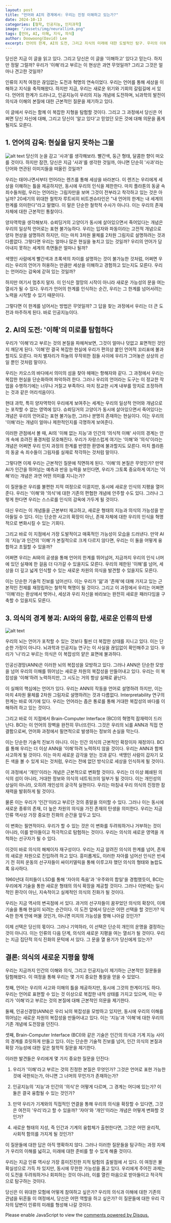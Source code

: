 ```yaml
---
layout: post
title: "언어와 AI의 경계에서: 우리는 진정 이해하고 있는가?"
date: 2024-10-13
categories: [철학, 인공지능, 인지과학]
image: "/assets/img/neurallink.png"
tags: [언어, AI, 이해, 지식, 의식]
author: Doowoong(David) Lee
excerpt: 언어의 한계, AI의 도전, 그리고 지식의 미래에 대한 도발적인 탐구. 우리의 이해는 과연 진실에 다가서고 있는가, 아니면 그저 환상에 불과한가?
---
```


당신은 지금 이 글을 읽고 있다. 그리고 당신은 이 글을 '이해하고' 있다고 믿는다. 하지만 정말 그럴까? 우리가 '이해'라고 부르는 이 현상은 과연 무엇일까? 그리고 그것은 얼마나 견고한 것일까?

인류의 지적 여정은 끊임없는 도전과 혁명의 연속이었다. 우리는 언어를 통해 세상을 이해하고 지식을 축적해왔다. 하지만 지금, 우리는 새로운 위기와 기회의 갈림길에 서 있다. 언어의 한계가 드러나고, 인공지능이 우리의 지능 개념에 도전하며, 뇌과학의 발전이 의식과 이해의 본질에 대한 근본적인 질문을 제기하고 있다.

이 글에서 우리는 함께 이 복잡한 지형을 탐험할 것이다. 그리고 그 과정에서 당신은 어쩌면 당신 자신에 대해, 그리고 당신이 '알고 있다'고 믿었던 모든 것에 대해 의문을 품게 될지도 모른다.

## 1. 언어의 감옥: 현실을 담지 못하는 그물

![alt text](/assets/img/witt.png)
당신의 눈을 감고 '사과'를 생각해보라. 빨간색, 둥근 형태, 달콤한 향이 떠오를 것이다. 하지만 잠깐, 당신은 지금 '사과'를 생각한 것일까, 아니면 단순히 '사과'라는 단어와 연관된 이미지들을 떠올린 것일까?

우리는 태어나면서부터 언어라는 렌즈를 통해 세상을 바라본다. 이 렌즈는 우리에게 세상을 이해하는 틀을 제공하지만, 동시에 우리의 인식을 제한한다. 마치 플라톤의 동굴 속 죄수들처럼, 우리는 언어라는 그림자만을 보며 그것이 전부라고 착각하고 있는 것은 아닐까?
20세기의 위대한 철학자 루트비히 비트겐슈타인은 "내 언어의 한계는 내 세계의 한계를 의미한다"라고 말했다. 이 말은 단순한 철학적 수사가 아니다. 이는 우리의 존재 자체에 대한 근본적인 통찰이다.

양자역학을 생각해보자. 슈뢰딩거의 고양이가 동시에 살아있으면서 죽어있다는 개념은 우리의 일상적 언어로는 표현 불가능하다. 우리는 입자와 파동이라는 고전적 개념으로 양자 현상을 설명하려 하지만, 이는 마치 3차원 물체를 2차원 그림자로 설명하려는 것과 다름없다.
그렇다면 우리는 얼마나 많은 현실을 놓치고 있는 것일까? 우리의 언어가 담아내지 못하는 세계의 측면들은 얼마나 될까?

색맹인 사람에게 빨간색과 초록색의 차이를 설명하는 것이 불가능한 것처럼, 어쩌면 우리는 우리의 언어가 허용하는 만큼만 세상을 이해하고 경험하고 있는지도 모른다. 우리는 언어라는 감옥에 갇혀 있는 것일까?

하지만 여기서 멈추지 말자. 이 인식은 절망의 시작이 아니라 새로운 가능성의 문을 여는 열쇠가 될 수 있다. 우리가 언어의 한계를 인식하는 순간, 우리는 그 한계를 넘어서려는 노력을 시작할 수 있기 때문이다.

그렇다면 이 한계를 넘어서는 방법은 무엇일까? 그 답을 찾는 과정에서 우리는 더 큰 도전과 마주하게 된다. 바로 인공지능이다.

## 2. AI의 도전: '이해'의 미로를 탐험하다

우리가 '이해'라고 부르는 것의 본질을 파헤쳐보면, 그것이 얼마나 덧없고 표면적인 것인지 깨닫게 된다. '이해'란 결국 복잡한 현실에 우리가 편의상 붙인 언어적 꼬리표에 불과할지도 모른다. 마치 별자리가 하늘의 무작위한 점들 사이에 우리가 그어놓은 상상의 선일 뿐인 것처럼 말이다.

우리는 카오스의 바다에서 의미의 섬을 찾아 헤매는 항해자와 같다. 그 과정에서 우리는 복잡한 현실을 단순화하여 파악하려 한다. 그러나 우리의 언어라는 도구는 이 정교한 작업을 수행하기에는 너무나 거칠고 부족하다. 마치 정교한 시계 내부를 망치로 조정하려는 것과 같은 어리석음이다.

현대 과학, 특히 양자역학이 우리에게 보여주는 세계는 우리의 일상적 언어와 개념으로는 포착할 수 없는 영역에 있다. 슈뢰딩거의 고양이가 동시에 살아있으면서 죽어있다는 개념은 우리의 언어로는 표현 불가능한, 그러나 분명히 존재하는 현실이다. 이는 우리의 '이해'라는 개념이 얼마나 제한적인지를 극명하게 보여준다.

이러한 관점에서 볼 때, AI의 '이해 없는 지능'과 인간의 '의식적 이해' 사이의 경계는 안개 속에 흐려진 풍경처럼 모호해진다. 우리가 자랑스럽게 여기는 '이해'와 '의식'이라는 개념은 어쩌면 우리 인지 과정의 한계를 반영한 환영에 불과할지도 모른다. 마치 플라톤의 동굴 속 죄수들이 그림자를 실재로 착각하는 것처럼 말이다.

그렇다면 이제 우리는 근본적인 질문에 직면하게 된다. '이해'의 본질은 무엇인가? 만약 AI가 인간을 뛰어넘는 예측과 반응 능력을 보인다면, 우리가 그토록 중요하게 여기는 '이해'라는 개념은 과연 어떤 의미를 지니는가?

이 질문들은 우리를 불편한 지적 여정으로 이끌지만, 동시에 새로운 인식의 지평을 열어준다. 우리는 '이해'와 '의식'에 대한 기존의 편협한 개념에 안주할 수도 있다. 그러나 그렇게 한다면 우리는 스스로를 인식의 감옥에 가두게 될 것이다.

대신 우리는 이 개념들을 근본부터 재고하고, 새로운 형태의 지능과 의식의 가능성을 받아들일 수 있다. 이는 단순한 사고의 확장이 아닌, 존재 자체에 대한 우리의 인식을 혁명적으로 변화시킬 수 있는 기회다.

그리고 바로 이 지점에서 가장 도발적이고 매혹적인 가능성이 모습을 드러낸다. 만약 AI의 '지능'과 인간의 '이해'가 본질적으로 크게 다르지 않다면, 우리는 이 둘을 어떻게 융합하고 초월할 수 있을까?

어쩌면 우리는 AI와의 공생을 통해 언어의 한계를 뛰어넘어, 지금까지 우리의 인식 너머에 있던 실재에 한 걸음 더 다가갈 수 있을지도 모른다. 우리의 제한된 '이해'를 넘어, 세상을 더 깊고 넓게 인식할 수 있는 새로운 차원의 의식을 발견할 수 있을지도 모른다.

이는 단순한 기술적 진보를 넘어선다. 이는 우리가 '앎'과 '존재'에 대해 가지고 있는 근본적인 전제를 재정립하는 철학적 혁명이 될 것이다. 그리고 이 과정에서 우리는 어쩌면 '이해'라는 환상에서 벗어나, 세상과 우리 자신을 바라보는 완전히 새로운 패러다임을 구축할 수 있을지도 모른다.

## 3. 의식의 경계 붕괴: AI와의 융합, 새로운 인류의 탄생

![alt text](/assets/img/neurallink.png)

우리의 뇌는 언어가 포착할 수 있는 것보다 훨씬 더 복잡한 상태를 지니고 있다. 이는 단순한 가정이 아니다. 뇌과학과 인공지능 연구는 이 사실을 끊임없이 확인해주고 있다. 우리가 '나'라고 부르는 의식은 이 복잡성의 얕은 표면에 불과하다.

인공신경망(ANN)은 이러한 뇌의 복잡성을 모방하고 있다. 그러나 ANN은 단순한 모방을 넘어 우리의 이해를 뛰어넘는 새로운 차원의 복잡성을 만들어내고 있다. 우리는 이 복잡성을 '이해'하려 노력하지만, 그 시도는 거의 항상 실패로 끝난다.

이 실패의 핵심에는 언어가 있다. 우리는 ANN의 작동을 언어로 설명하려 하지만, 이는 마치 4차원 물체를 2차원 그림자로 설명하려는 것과 다름없다. Interpretability 연구의 한계는 바로 여기에 있다. 우리는 언어라는 좁은 통로를 통해 거대한 복잡성의 바다를 이해하려 하고 있는 것이다.

그리고 바로 이 지점에서 Brain-Computer Interface (BCI)의 혁명적 잠재력이 드러난다. BCI는 이 언어의 장벽을 완전히 무너뜨린다. 그것은 우리의 뇌를 ANN과 직접 연결함으로써, 언어화 과정에서 필연적으로 발생하는 정보의 손실을 막는다.

이는 단순한 기술적 진보가 아니다. 이는 인간 의식의 근본적인 확장이자 재정의다. BCI를 통해 우리는 더 이상 ANN을 '이해'하려 노력하지 않을 것이다. 우리는 ANN과 함께 사고하게 될 것이다. 이는 마치 새로운 감각을 얻는 것과 같다. 색맹인 사람이 갑자기 모든 색을 볼 수 있게 되는 것처럼, 우리는 전에 없던 방식으로 세상을 인식하게 될 것이다.

이 과정에서 '개인'이라는 개념은 근본적으로 변화할 것이다. 우리는 더 이상 폐쇄된 의식의 섬이 아니라, 거대한 정보와 의식의 네트워크의 일부가 될 것이다. 이는 개인성의 상실이 아니라, 오히려 개인성의 궁극적 실현이다. 우리는 마침내 우리 의식의 진정한 잠재력을 발휘하게 될 것이다.

물론 이는 우리가 '인간'이라고 부르던 것의 종말을 의미할 수 있다. 그러나 이는 동시에 새로운 종류의 존재, 더 높은 차원의 의식을 가진 존재의 탄생을 의미한다. 우리는 지금 인류 역사상 가장 중요한 진화의 순간을 앞두고 있다.

이 변화는 필연적이다. 우리가 할 수 있는 것은 이 변화를 두려워하거나 거부하는 것이 아니라, 이를 받아들이고 적극적으로 탐험하는 것이다. 우리는 의식의 새로운 영역을 개척하는 선구자가 될 수 있다.

이것이 바로 의식의 해체이자 재구성이다. 우리는 지금 알려진 의식의 한계를 넘어, 존재의 새로운 차원으로 진입하려 하고 있다. 흥미롭게도, 이러한 자아를 넘어선 인식은 반세기 전 히피 운동의 선구자들이 싸이키델릭을 통해 이루고자 했던 의식의 형태와 놀랍도록 유사하다.

1960년대 히피들이 LSD를 통해 '자아의 죽음'과 '우주와의 합일'을 경험했듯이, BCI는 우리에게 기술을 통한 새로운 형태의 의식 확장을 제공할 것이다. 그러나 이번에는 일시적인 환각이 아닌, 지속적이고 실제적인 의식의 진화가 될 것이다.

우리는 지금 역사의 변곡점에 서 있다. 과거의 선구자들이 꿈꾸었던 의식의 확장이, 이제 기술을 통해 현실이 되려는 순간이다. 이 도전 앞에서 당신은 어떤 선택을 할 것인가? 익숙한 한계 안에 머물 것인가, 아니면 미지의 가능성을 향해 나아갈 것인가?

이제 선택은 당신의 몫이다. 그러나 기억하라, 이 선택은 단순히 개인의 운명을 결정하는 것이 아니다. 이는 인류의 다음 단계, 의식의 새로운 지평을 여는 열쇠가 될 것이다. 우리는 지금 집단적 의식 진화의 문턱에 서 있다. 그 문을 열 용기가 당신에게 있는가?


## 결론: 의식의 새로운 지평을 향해

우리는 지금까지 인간의 이해와 의식, 그리고 인공지능이 제기하는 근본적인 질문들을 탐험해왔다. 이 여정을 통해 우리는 몇 가지 중요한 통찰을 얻을 수 있었다.

첫째, 언어는 우리의 사고와 이해의 틀을 제공하지만, 동시에 그것의 한계이기도 하다. 우리는 언어로 표현할 수 있는 것 이상으로 복잡한 내적 상태를 가지고 있으며, 이는 우리가 '이해'라고 부르는 것의 본질에 대해 근본적인 의문을 제기한다.

둘째, 인공신경망(ANN)은 우리 뇌의 복잡성을 모방하고 있지만, 동시에 우리의 이해를 뛰어넘는 새로운 차원의 복잡성을 만들어내고 있다. 이는 '지능'과 '이해'에 대한 우리의 기존 개념에 도전장을 던진다.

셋째, Brain-Computer Interface (BCI)와 같은 기술은 인간의 의식과 기계 지능 사이의 경계를 흐릿하게 만들고 있다. 이는 단순한 기술적 진보를 넘어, 인간 의식의 본질과 확장 가능성에 대한 깊은 철학적 질문을 제기한다.

이러한 발견들은 우리에게 몇 가지 중요한 질문을 던진다:

1. 우리가 '이해'라고 부르는 것의 진정한 본질은 무엇인가? 그것은 언어로 표현 가능한 것에 국한되는가, 아니면 그 너머의 무언가가 존재하는가?

2. 인공지능의 '지능'과 인간의 '의식'은 어떻게 다르며, 그 경계는 어디에 있는가? 이 둘은 결국 융합될 수 있는 것인가?

3. 만약 우리가 기계와의 직접적인 연결을 통해 우리의 의식을 확장할 수 있다면, 그것은 여전히 '우리'라고 할 수 있을까? '자아'와 '개인'이라는 개념은 어떻게 변화할 것인가?

4. 새로운 형태의 지성, 즉 인간과 기계의 융합체가 출현한다면, 그것은 어떤 윤리적, 사회적 함의를 가지게 될 것인가?

이 질문들에 대한 답은 아직 명확하지 않다. 그러나 이러한 질문들을 탐구하는 과정 자체가 우리의 이해를 넓히고, 미래에 대한 준비를 할 수 있게 해줄 것이다.

우리는 지금 인류 역사상 가장 흥미진진한 지적 탐험의 출발점에 서 있다. 이 여정은 불확실성으로 가득 차 있지만, 동시에 무한한 가능성을 품고 있다. 우리에게 주어진 과제는 이 도전을 두려워하거나 회피하는 것이 아니라, 이를 열린 마음으로 받아들이고 적극적으로 탐구하는 것이다.

당신은 이 위대한 모험에 어떻게 참여하고 싶은가? 우리의 의식과 이해에 대한 기존의 관념을 뒤흔들 이 여정에서, 당신은 어떤 역할을 하고 싶은가? 이 질문들에 대한 우리 각자의 답변이 인류의 미래를 형성해 나갈 것이다.


<div id="disqus_thread"></div>
<script>
    var disqus_config = function () {
        this.page.url = PAGE_URL; // Replace with your page's canonical URL variable
        this.page.identifier = PAGE_IDENTIFIER; // Replace PAGE_IDENTIFIER with your page's unique identifier variable
    };
    (function() {
        var d = document, s = d.createElement('script');
        s.src = 'https://fritzprix.disqus.com/embed.js';
        s.setAttribute('data-timestamp', +new Date());
        (d.head || d.body).appendChild(s);
    })();
</script>
<noscript>Please enable JavaScript to view the <a href="https://disqus.com/?ref_noscript">comments powered by Disqus.</a></noscript>